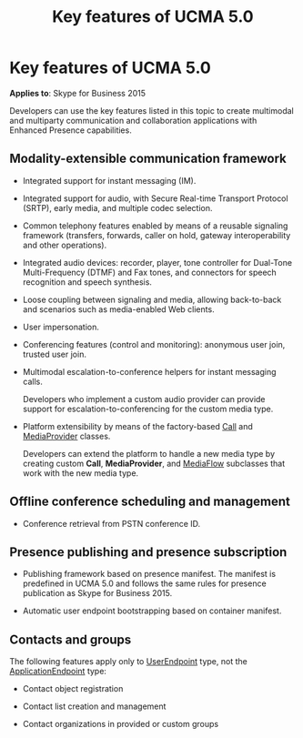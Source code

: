 ﻿---
title: Key features of UCMA 5.0
TOCTitle: Key features of UCMA 5.0
ms:assetid: 7d496be2-794a-4989-82a6-51cb840b964d
ms:mtpsurl: https://msdn.microsoft.com/en-us/library/Dn465947(v=office.16)
ms:contentKeyID: 65239788
ms.date: 07/27/2015
mtps_version: v=office.16
---

# Key features of UCMA 5.0


**Applies to**: Skype for Business 2015



Developers can use the key features listed in this topic to create multimodal and multiparty communication and collaboration applications with Enhanced Presence capabilities.

## Modality-extensible communication framework

  - Integrated support for instant messaging (IM).

  - Integrated support for audio, with Secure Real-time Transport Protocol (SRTP), early media, and multiple codec selection.

  - Common telephony features enabled by means of a reusable signaling framework (transfers, forwards, caller on hold, gateway interoperability and other operations).

  - Integrated audio devices: recorder, player, tone controller for Dual-Tone Multi-Frequency (DTMF) and Fax tones, and connectors for speech recognition and speech synthesis.

  - Loose coupling between signaling and media, allowing back-to-back and scenarios such as media-enabled Web clients.

  - User impersonation.

  - Conferencing features (control and monitoring): anonymous user join, trusted user join.

  - Multimodal escalation-to-conference helpers for instant messaging calls.
    
    Developers who implement a custom audio provider can provide support for escalation-to-conferencing for the custom media type.

  - Platform extensibility by means of the factory-based [Call](https://msdn.microsoft.com/en-us/library/hh384235\(v=office.16\)) and [MediaProvider](https://msdn.microsoft.com/en-us/library/hh383767\(v=office.16\)) classes.
    
    Developers can extend the platform to handle a new media type by creating custom **Call**, **MediaProvider**, and [MediaFlow](https://msdn.microsoft.com/en-us/library/hh366262\(v=office.16\)) subclasses that work with the new media type.

## Offline conference scheduling and management

  - Conference retrieval from PSTN conference ID.

## Presence publishing and presence subscription

  - Publishing framework based on presence manifest. The manifest is predefined in UCMA 5.0 and follows the same rules for presence publication as Skype for Business 2015.

  - Automatic user endpoint bootstrapping based on container manifest.

## Contacts and groups

The following features apply only to [UserEndpoint](https://msdn.microsoft.com/en-us/library/hh348819\(v=office.16\)) type, not the [ApplicationEndpoint](https://msdn.microsoft.com/en-us/library/hh384825\(v=office.16\)) type:

  - Contact object registration

  - Contact list creation and management

  - Contact organizations in provided or custom groups

